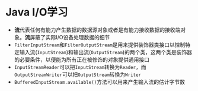 # Java I/O学习
+ **流**代表任何有能力产生数据的数据源对象或者是有能力接收数据的接收端对象。**流**屏蔽了实际I/O设备处理数据的细节
+ `FilterInputStream`和`FilterOutputStream`是用来提供装饰器类接口以控制特定输入流(`InputStream`)和输出流(`OutputStream`)的两个类，这两个类是装饰器的必要条件，以便能为所有正在被修饰的对象提供通用接口
+ `InputStreamReader`可以把`InputStream`转换为`Reader`，而`OutputStreamWriter`可以把`OutputStream`转换为`Writer`
+ `BufferedInputStream.available()`方法可以用来产生输入流的估计字节数
